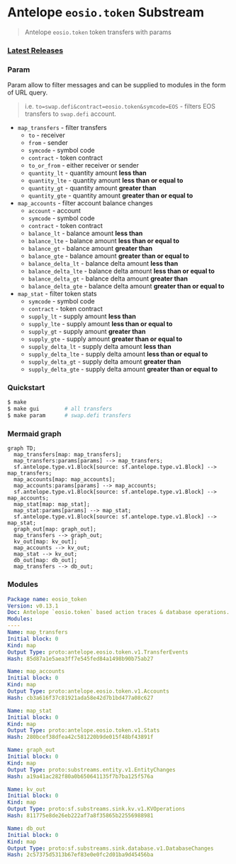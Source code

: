 # Antelope `eosio.token` Substream

> Antelope `eosio.token` token transfers with params

### [Latest Releases](https://github.com/pinax-network/substreams/releases)


### Param
Param allow to filter messages and can be supplied to modules in the form of URL query.

> i.e. `to=swap.defi&contract=eosio.token&symcode=EOS` - filters EOS transfers to `swap.defi` account.

- `map_transfers` - filter transfers
  - `to` - receiver
  - `from` - sender
  - `symcode` - symbol code
  - `contract` - token contract
  - `to_or_from` - either receiver or sender
  - `quantity_lt` - quantity amount **less than**
  - `quantity_lte` - quantity amount **less than or equal to**
  - `quantity_gt` - quantity amount **greater than**
  - `quantity_gte` - quantity amount **greater than or equal to**
- `map_accounts` - filter account balance changes
  - `account` - account
  - `symcode` - symbol code
  - `contract` - token contract
  - `balance_lt` - balance amount **less than**
  - `balance_lte` - balance amount **less than or equal to**
  - `balance_gt` - balance amount **greater than**
  - `balance_gte` - balance amount **greater than or equal to**
  - `balance_delta_lt` - balance delta amount **less than**
  - `balance_delta_lte` - balance delta amount **less than or equal to**
  - `balance_delta_gt` - balance delta amount **greater than**
  - `balance_delta_gte` - balance delta amount **greater than or equal to**
- `map_stat` - filter token stats
  - `symcode` - symbol code
  - `contract` - token contract
  - `supply_lt` - supply amount **less than**
  - `supply_lte` - supply amount **less than or equal to**
  - `supply_gt` - supply amount **greater than**
  - `supply_gte` - supply amount **greater than or equal to**
  - `supply_delta_lt` - supply delta amount **less than**
  - `supply_delta_lte` - supply delta amount **less than or equal to**
  - `supply_delta_gt` - supply delta amount **greater than**
  - `supply_delta_gte` - supply delta amount **greater than or equal to**

### Quickstart

```bash
$ make
$ make gui        # all transfers
$ make param      # swap.defi transfers
```

### Mermaid graph

```mermaid
graph TD;
  map_transfers[map: map_transfers];
  map_transfers:params[params] --> map_transfers;
  sf.antelope.type.v1.Block[source: sf.antelope.type.v1.Block] --> map_transfers;
  map_accounts[map: map_accounts];
  map_accounts:params[params] --> map_accounts;
  sf.antelope.type.v1.Block[source: sf.antelope.type.v1.Block] --> map_accounts;
  map_stat[map: map_stat];
  map_stat:params[params] --> map_stat;
  sf.antelope.type.v1.Block[source: sf.antelope.type.v1.Block] --> map_stat;
  graph_out[map: graph_out];
  map_transfers --> graph_out;
  kv_out[map: kv_out];
  map_accounts --> kv_out;
  map_stat --> kv_out;
  db_out[map: db_out];
  map_transfers --> db_out;
```

### Modules

```yaml
Package name: eosio_token
Version: v0.13.1
Doc: Antelope `eosio.token` based action traces & database operations.
Modules:
----
Name: map_transfers
Initial block: 0
Kind: map
Output Type: proto:antelope.eosio.token.v1.TransferEvents
Hash: 85d87a1e5aea3ff7e545fed84a1498b90b75ab27

Name: map_accounts
Initial block: 0
Kind: map
Output Type: proto:antelope.eosio.token.v1.Accounts
Hash: cb3a616f37c81921ada58e42d7b1bd477a08c627

Name: map_stat
Initial block: 0
Kind: map
Output Type: proto:antelope.eosio.token.v1.Stats
Hash: 280bcef38dfea42c581220b9de015f48bf43891f

Name: graph_out
Initial block: 0
Kind: map
Output Type: proto:substreams.entity.v1.EntityChanges
Hash: a19a41ac282f80a0b650641135f7b7ba125f576a

Name: kv_out
Initial block: 0
Kind: map
Output Type: proto:sf.substreams.sink.kv.v1.KVOperations
Hash: 811775e8de26eb222af7a8f35865b22556988981

Name: db_out
Initial block: 0
Kind: map
Output Type: proto:sf.substreams.sink.database.v1.DatabaseChanges
Hash: 2c57375d5313b67ef83e0e0fc2d01ba9d45456ba
```
